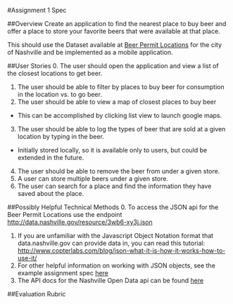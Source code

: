 #Assignment 1 Spec

##Overview
Create an application to find the nearest place to buy beer and offer a place to
store your favorite beers that were available at that place.

This should use the Dataset available at <a href="https://data.nashville.gov/dataset/Beer-Permit-Locations/3wb6-xy3j">
Beer Permit Locations</a> for the city of Nashville and be implemented as a mobile application.

##User Stories
0. The user should open the application and view a list of the closest locations to get beer.
1. The user should be able to filter by places to buy beer for consumption in the location vs. to go beer.
2. The user should be able to view a map of closest places to buy beer
  - This can be accomplished by clicking list view to launch google maps.
3. The user should be able to log the types of beer that are sold at a given location by typing in the beer.
  - Initially stored locally, so it is available only to users, but could be extended in the future.
4. The user should be able to remove the beer from under a given store.
5. A user can store multiple beers under a given store.
6. The user can search for a place and find the information they have saved about the place.

##Possibly Helpful Technical Methods
0. To access the JSON api for the Beer Permit Locations use the endpoint <a href="http://data.nashville.gov/resource/3wb6-xy3j.json">http://data.nashville.gov/resource/3wb6-xy3j.json</a>
1. If you are unfamiliar with the Javascript Object Notation format that data.nashville.gov
   can provide data in, you can read this tutorial:
   http://www.copterlabs.com/blog/json-what-it-is-how-it-works-how-to-use-it/
2. For other helpful information on working with JSON objects, see the example assignment spec <a href="https://raw.githubusercontent.com/cs27x/cs278_2014/master/assignments/asgn1/Example.md">here</a>
3. The API docs for the Nashville Open Data api can be found <a href="http://dev.socrata.com/docs/filtering.html">here</a>

##Evaluation Rubric
